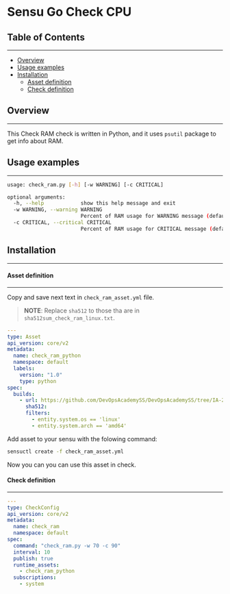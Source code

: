 # Sensu Go Check CPU

## Table of Contents
---
*  [Overview](#ov)
*  [Usage examples](#ue)
*  [Installation](#inst)
    *  [Asset definition](#ad)
    *  [Check definition](#cd)

## Overview <a name="ov"></a>
---
This Check RAM check is written in Python, and it uses `psutil` package to get info about RAM.

## Usage examples <a name="ue"></a>
---


```sh
usage: check_ram.py [-h] [-w WARNING] [-c CRITICAL]

optional arguments:
  -h, --help            show this help message and exit
  -w WARNING, --warning WARNING
                        Percent of RAM usage for WARNING message (default 70)
  -c CRITICAL, --critical CRITICAL
                        Percent of RAM usage for CRITICAL message (default 90)
```

## Installation <a name="inst"></a>
---

#### Asset definition <a name="ad"></a>
---

Copy and save next text in `check_ram_asset.yml` file.

 > **NOTE**: Replace `sha512` to those tha are in `sha512sum_check_ram_linux.txt`.

```yml
---
type: Asset
api_version: core/v2
metadata:
  name: check_ram_python
  namespace: default
  labels:
    version: "1.0"
    type: python
spec:
  builds:
    - url: https://github.com/DevOpsAcademySS/DevOpsAcademySS/tree/IA-265-andre-sensu-go-monitoring-as-code/check_ram_python_1.0_linux_amd64.tar.gz
      sha512:
      filters:
        - entity.system.os == 'linux'
        - entity.system.arch == 'amd64'

```

Add asset to your sensu with the folowing command:

```sh
sensuctl create -f check_ram_asset.yml
```

Now you can you can use this asset in check.

[sa]:https://docs.sensu.io/sensu-go/latest/reference/assets/

#### Check definition <a name="cd"></a>
---

```yml
---
type: CheckConfig
api_version: core/v2
metadata:
  name: check_ram
  namespace: default
spec:
  command: "check_ram.py -w 70 -c 90"
  interval: 10
  publish: true
  runtime_assets:
    - check_ram_python
  subscriptions:
    - system

```